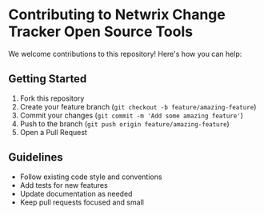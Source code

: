 # Contributing to Netwrix Change Tracker Open Source Tools

We welcome contributions to this repository! Here's how you can help:

## Getting Started

1. Fork this repository
2. Create your feature branch (`git checkout -b feature/amazing-feature`)
3. Commit your changes (`git commit -m 'Add some amazing feature'`)
4. Push to the branch (`git push origin feature/amazing-feature`)
5. Open a Pull Request

## Guidelines

- Follow existing code style and conventions
- Add tests for new features
- Update documentation as needed
- Keep pull requests focused and small

